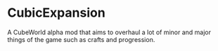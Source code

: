 # CubicExpansion
A CubeWorld alpha mod that aims to overhaul a lot of minor and major things of the game such as crafts and progression.
